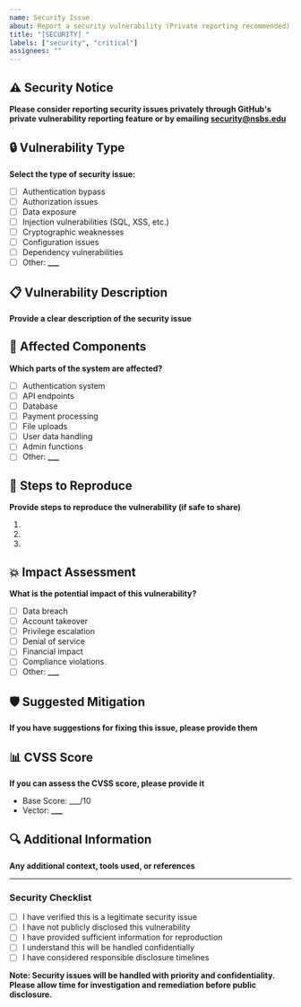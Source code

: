 ```yaml
---
name: Security Issue
about: Report a security vulnerability (Private reporting recommended)
title: "[SECURITY] "
labels: ["security", "critical"]
assignees: ""
---
```


## ⚠️ Security Notice

**Please consider reporting security issues privately through GitHub's private
vulnerability reporting feature or by emailing security@nsbs.edu**

## 🔒 Vulnerability Type

**Select the type of security issue:**

- [ ] Authentication bypass
- [ ] Authorization issues
- [ ] Data exposure
- [ ] Injection vulnerabilities (SQL, XSS, etc.)
- [ ] Cryptographic weaknesses
- [ ] Configuration issues
- [ ] Dependency vulnerabilities
- [ ] Other: ******\_\_\_******

## 📋 Vulnerability Description

**Provide a clear description of the security issue**

## 🎯 Affected Components

**Which parts of the system are affected?**

- [ ] Authentication system
- [ ] API endpoints
- [ ] Database
- [ ] Payment processing
- [ ] File uploads
- [ ] User data handling
- [ ] Admin functions
- [ ] Other: ******\_\_\_******

## 🔄 Steps to Reproduce

**Provide steps to reproduce the vulnerability (if safe to share)**

1.
2.
3.

## 💥 Impact Assessment

**What is the potential impact of this vulnerability?**

- [ ] Data breach
- [ ] Account takeover
- [ ] Privilege escalation
- [ ] Denial of service
- [ ] Financial impact
- [ ] Compliance violations
- [ ] Other: ******\_\_\_******

## 🛡️ Suggested Mitigation

**If you have suggestions for fixing this issue, please provide them**

## 📊 CVSS Score

**If you can assess the CVSS score, please provide it**

- Base Score: \_\_\_/10
- Vector: ******\_\_\_******

## 🔍 Additional Information

**Any additional context, tools used, or references**

---

### Security Checklist

- [ ] I have verified this is a legitimate security issue
- [ ] I have not publicly disclosed this vulnerability
- [ ] I have provided sufficient information for reproduction
- [ ] I understand this will be handled confidentially
- [ ] I have considered responsible disclosure timelines

**Note: Security issues will be handled with priority and confidentiality.
Please allow time for investigation and remediation before public disclosure.**

